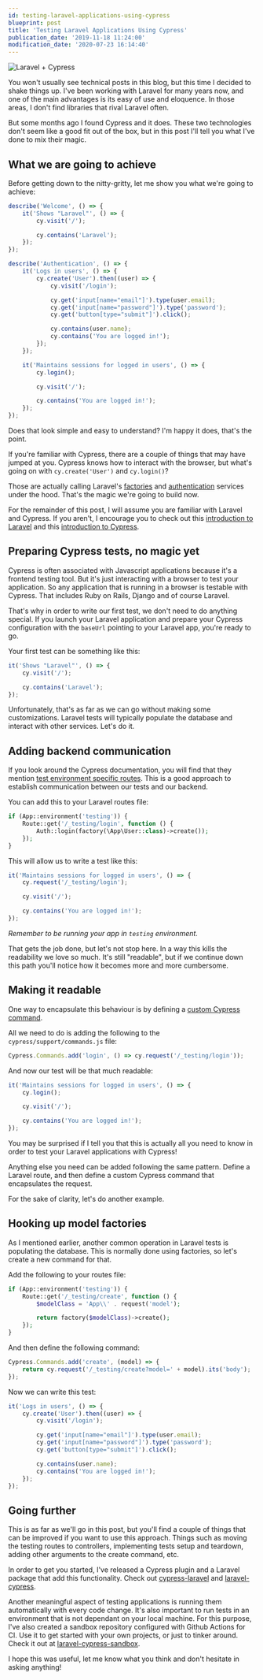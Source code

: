```yaml
---
id: testing-laravel-applications-using-cypress
blueprint: post
title: 'Testing Laravel Applications Using Cypress'
publication_date: '2019-11-18 11:24:00'
modification_date: '2020-07-23 16:14:40'
---
```


![Laravel + Cypress](/img/blog/LaravelCypress.jpg)

You won't usually see technical posts in this blog, but this time I decided to shake things up. I've been working with Laravel for many years now, and one of the main advantages is its easy of use and eloquence. In those areas, I don't find libraries that rival Laravel often.

But some months ago I found Cypress and it does. These two technologies don't seem like a good fit out of the box, but in this post I'll tell you what I've done to mix their magic.

## What we are going to achieve

Before getting down to the nitty-gritty, let me show you what we're going to achieve:

```js
describe('Welcome', () => {
    it('Shows "Laravel"', () => {
        cy.visit('/');

        cy.contains('Laravel');
    });
});
```

```js
describe('Authentication', () => {
    it('Logs in users', () => {
        cy.create('User').then((user) => {
            cy.visit('/login');

            cy.get('input[name="email"]').type(user.email);
            cy.get('input[name="password"]').type('password');
            cy.get('button[type="submit"]').click();

            cy.contains(user.name);
            cy.contains('You are logged in!');
        });
    });

    it('Maintains sessions for logged in users', () => {
        cy.login();

        cy.visit('/');

        cy.contains('You are logged in!');
    });
});
```

Does that look simple and easy to understand? I'm happy it does, that's the point.

If you're familiar with Cypress, there are a couple of things that may have jumped at you. Cypress knows how to interact with the browser, but what's going on with `cy.create('User')` and `cy.login()`?

Those are actually calling Laravel's [factories](https://laravel.com/docs/6.x/database-testing#using-factories) and [authentication](https://laravel.com/docs/6.x/authentication) services under the hood. That's the magic we're going to build now.

For the remainder of this post, I will assume you are familiar with Laravel and Cypress. If you aren't, I encourage you to check out this [introduction to Laravel](https://laracasts.com/series/laravel-6-from-scratch/episodes/1) and this [introduction to Cypress](https://docs.cypress.io/guides/core-concepts/introduction-to-cypress.html).

## Preparing Cypress tests, no magic yet

Cypress is often associated with Javascript applications because it's a frontend testing tool. But it's just interacting with a browser to test your application. So any application that is running in a browser is testable with Cypress. That includes Ruby on Rails, Django and of course Laravel.

That's why in order to write our first test, we don't need to do anything special. If you launch your Laravel application and prepare your Cypress configuration with the `baseUrl` pointing to your Laravel app, you're ready to go.

Your first test can be something like this:

```js
it('Shows "Laravel"', () => {
    cy.visit('/');

    cy.contains('Laravel');
});
```

Unfortunately, that's as far as we can go without making some customizations. Laravel tests will typically populate the database and interact with other services. Let's do it.

## Adding backend communication

If you look around the Cypress documentation, you will find that they mention [test environment specific routes](https://docs.cypress.io/guides/getting-started/testing-your-app.html). This is a good approach to establish communication between our tests and our backend.

You can add this to your Laravel routes file:

```php
if (App::environment('testing')) {
    Route::get('/_testing/login', function () {
        Auth::login(factory(\App\User::class)->create());
    });
}
```

This will allow us to write a test like this:

```js
it('Maintains sessions for logged in users', () => {
    cy.request('/_testing/login');

    cy.visit('/');

    cy.contains('You are logged in!');
});
```

_Remember to be running your app in `testing` environment._

That gets the job done, but let's not stop here. In a way this kills the readability we love so much. It's still "readable", but if we continue down this path you'll notice how it becomes more and more cumbersome.

## Making it readable

One way to encapsulate this behaviour is by defining a [custom Cypress command](https://docs.cypress.io/api/cypress-api/custom-commands.html).

All we need to do is adding the following to the `cypress/support/commands.js` file:

```js
Cypress.Commands.add('login', () => cy.request('/_testing/login'));
```

And now our test will be that much readable:

```js
it('Maintains sessions for logged in users', () => {
    cy.login();

    cy.visit('/');

    cy.contains('You are logged in!');
});
```

You may be surprised if I tell you that this is actually all you need to know in order to test your Laravel applications with Cypress!

Anything else you need can be added following the same pattern. Define a Laravel route, and then define a custom Cypress command that encapsulates the request.

For the sake of clarity, let's do another example.

## Hooking up model factories

As I mentioned earlier, another common operation in Laravel tests is populating the database. This is normally done using factories, so let's create a new command for that.

Add the following to your routes file:

```php
if (App::environment('testing')) {
    Route::get('/_testing/create', function () {
        $modelClass = 'App\\' . request('model');

        return factory($modelClass)->create();
    });
}
```

And then define the following command:

```js
Cypress.Commands.add('create', (model) => {
    return cy.request('/_testing/create?model=' + model).its('body');
});
```

Now we can write this test:

```js
it('Logs in users', () => {
    cy.create('User').then((user) => {
        cy.visit('/login');

        cy.get('input[name="email"]').type(user.email);
        cy.get('input[name="password"]').type('password');
        cy.get('button[type="submit"]').click();

        cy.contains(user.name);
        cy.contains('You are logged in!');
    });
});
```

## Going further

This is as far as we'll go in this post, but you'll find a couple of things that can be improved if you want to use this approach. Things such as moving the testing routes to controllers, implementing tests setup and teardown, adding other arguments to the create command, etc.

In order to get you started, I've released a Cypress plugin and a Laravel package that add this functionality. Check out [cypress-laravel](https://github.com/NoelDeMartin/cypress-laravel) and [laravel-cypress](https://github.com/NoelDeMartin/laravel-cypress).

Another meaningful aspect of testing applications is running them automatically with every code change. It's also important to run tests in an environment that is not dependant on your local machine. For this purpose, I've also created a sandbox repository configured with Github Actions for CI. Use it to get started with your own projects, or just to tinker around. Check it out at [laravel-cypress-sandbox](https://github.com/NoelDeMartin/laravel-cypress-sandbox/).

I hope this was useful, let me know what you think and don't hesitate in asking anything!
